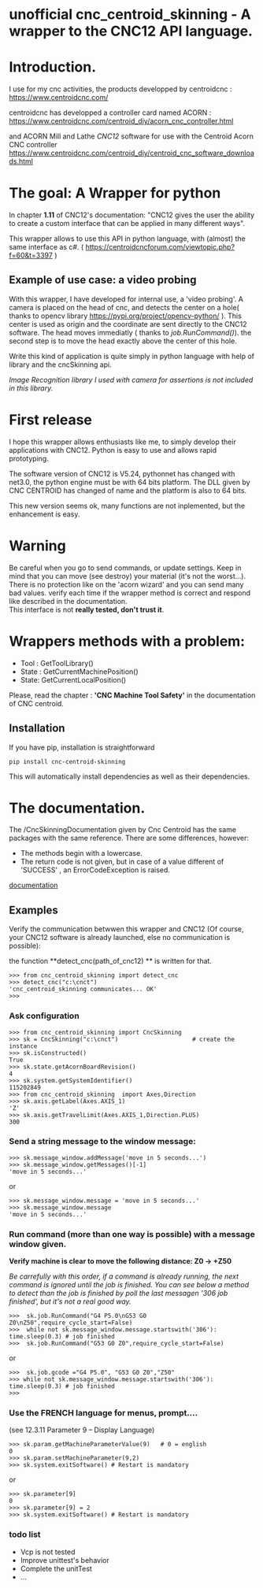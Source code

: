 unofficial cnc_centroid_skinning - A wrapper to the CNC12 API language.
========================================================

# Introduction.

I use for my cnc activities, the products developped by centroidcnc : https://www.centroidcnc.com/

centroidcnc has developped a controller card named ACORN :
https://www.centroidcnc.com/centroid_diy/acorn_cnc_controller.html

and ACORN Mill and Lathe *CNC12* software for use with the Centroid Acorn CNC controller
https://www.centroidcnc.com/centroid_diy/centroid_cnc_software_downloads.html

# The goal: A Wrapper for python

In chapter **1.11** of CNC12's documentation: "CNC12 gives the user the ability to create a custom interface that can be
applied in many different ways".

This wrapper allows to use this API in python language, with (almost) the same
interface as c#.  ( https://centroidcncforum.com/viewtopic.php?f=60&t=3397 )

## Example of use case: a video probing

With this wrapper, I have developed for internal use, a 'video probing'.
A camera is placed on the head of cnc, and detects the center on a hole( thanks to opencv
library https://pypi.org/project/opencv-python/ ).
This center is used as origin and the coordinate are sent directly to the CNC12 software. The head moves immediatly (
thanks to  *job.RunCommand()*).
the second step is to move the head exactly above the center of this hole.

Write this kind of application is quite simply in python language with help of library and the cncSkinning api.

*Image Recognition library I used with camera for assertions is not included in this library.*

# First release

I hope this wrapper allows enthusiasts like me, to simply develop their applications with CNC12.
Python is easy to use and allows rapid prototyping.

The software version of CNC12 is V5.24, pythonnet has changed with net3.0, the python engine must be
with 64 bits platform. The DLL given by CNC CENTROID has changed of name and the platform is also to 64 bits.

This new version seems ok, many functions are not inplemented, but the enhancement is easy.

# Warning

Be careful when you go to send commands, or update settings.
Keep in mind that you can move (see destroy) your material (it's not the worst...). There is no
protection like on the 'acorn wizard' and you can send many bad values. verify each time if the wrapper method is
correct
and respond like described in the documentation.  
This interface is not **really tested, don't trust it**.

# Wrappers methods with a problem:

* Tool : GetToolLibrary()
* State : GetCurrentMachinePosition()
* State: GetCurrentLocalPosition()

Please, read the chapter : **'CNC Machine Tool Safety'**  in the documentation of CNC centroid.

## Installation

If you have pip, installation is straightforward

    pip install cnc-centroid-skinning

This will automatically install dependencies as well as their dependencies.

# The documentation.

The /CncSkinningDocumentation given by Cnc Centroid has the same packages with the same
reference. There are some differences, however:

- The methods begin with a lowercase.
- The return code is not given, but in case of a value different of 'SUCCESS' , an ErrorCodeException is raised.

[documentation](https://htmlpreview.github.io/?https://github.com/fca1/cnc_centroid_skinning/blob/master/cnc_centroid_skinning/doc/cnc_centroid_skinning/index.html)

## Examples

Verify the communication betwwen this wrapper and CNC12 (Of course, your CNC12 software is already launched, else no
communication is possible):

the function **detect_cnc(path_of_cnc12) ** is written for that.

    >>> from cnc_centroid_skinning import detect_cnc
    >>> detect_cnc("c:\cnct")  
    'cnc_centroid_skinning communicates... OK' 
    >>>

### Ask configuration

    >>> from cnc_centroid_skinning import CncSkinning
    >>> sk = CncSkinning("c:\cnct")                     # create the instance 
    >>> sk.isConstructed()                  
    True
    >>> sk.state.getAcornBoardRevision()
    4
    >>> sk.system.getSystemIdentifier()
    115202849
    >>> from cnc_centroid_skinning  import Axes,Direction
    >>> sk.axis.getLabel(Axes.AXIS_1)
    'Z'
    >>> sk.axis.getTravelLimit(Axes.AXIS_1,Direction.PLUS)
    300

### Send a string message to the window message:

    >>> sk.message_window.addMessage('move in 5 seconds...')
    >>> sk.message_window.getMessages()[-1]
    'move in 5 seconds...'

or

    >>> sk.message_window.message = 'move in 5 seconds...'
    >>> sk.message_window.message
    'move in 5 seconds...'

### Run command (more than one way is possible) with a message window given.

**Verify machine is clear to move the following distance: Z0 -> +Z50**

*Be carrefully with this order, if a command is already running, the next command is ignored
until the job is finished.
You can see below a method to detect than the job is finished by poll the last messagen
'306 job finished', but it's not a real good way.*

    >>>  sk.job.RunCommand("G4 P5.0\nG53 G0 Z0\nZ50",require_cycle_start=False)
    >>>  while not sk.message_window.message.startswith('306'): time.sleep(0.3) # job finished
    >>>  sk.job.RunCommand("G53 G0 Z0",require_cycle_start=False)

or

    >>>  sk.job.gcode ="G4 P5.0", "G53 G0 Z0","Z50" 
    >>> while not sk.message_window.message.startswith('306'): time.sleep(0.3) # job finished
    >>>

### Use the FRENCH language for menus, prompt....

(see 12.3.11 Parameter 9 – Display Language)

    >>> sk.param.getMachineParameterValue(9)   # 0 = english
    0
    >>> sk.param.setMachineParameter(9,2)
    >>> sk.system.exitSoftware() # Restart is mandatory 

or

    >>> sk.parameter[9] 
    0
    >>> sk.parameter[9] = 2  
    >>> sk.system.exitSoftware() # Restart is mandatory

### todo list

- Vcp is not tested
- Improve unittest's behavior
- Complete the unitTest
- ...
